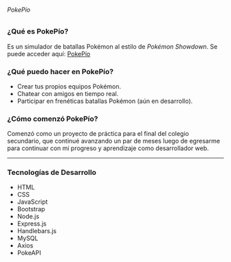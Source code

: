 ###### PokePío

### ¿Qué es PokePío?
Es un simulador de batallas Pokémon al estilo de _Pokémon Showdown_.
Se puede acceder aquí: [PokePío](https://pokepio.herokuapp.com/)

### ¿Qué puedo hacer en PokePío?
* Crear tus propios equipos Pokémon.
* Chatear con amigos en tiempo real.
* Participar en frenéticas batallas Pokémon (aún en desarrollo).

### ¿Cómo comenzó PokePío?
Comenzó como un proyecto de práctica para el final del colegio secundario, que continué avanzando un par de meses
luego de egresarme para continuar con mi progreso y aprendizaje como desarrollador web.

******
### Tecnologías de Desarrollo
* HTML
* CSS
* JavaScript
* Bootstrap
* Node.js
* Express.js
* Handlebars.js
* MySQL
* Axios
* PokeAPI

